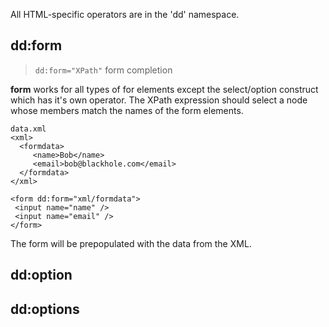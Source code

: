 All HTML-specific operators are in the 'dd' namespace.

## dd:form ##
> `dd:form="XPath"`
form completion

**form** works for all types of for elements except the select/option construct which has it's own operator.  The XPath expression should select a node whose members match the names of the form elements.
```
data.xml
<xml>
  <formdata>
     <name>Bob</name>
     <email>bob@blackhole.com</email>
  </formdata>
</xml>
```

```
<form dd:form="xml/formdata">
 <input name="name" />
 <input name="email" />
</form>
```

The form will be prepopulated with the data from the XML.

## dd:option ##

## dd:options ##
